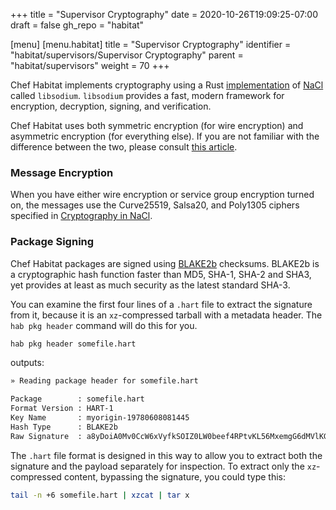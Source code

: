 +++
title = "Supervisor Cryptography"
date = 2020-10-26T19:09:25-07:00
draft = false
gh_repo = "habitat"

[menu]
  [menu.habitat]
    title = "Supervisor Cryptography"
    identifier = "habitat/supervisors/Supervisor Cryptography"
    parent = "habitat/supervisors"
    weight = 70
+++

Chef Habitat implements cryptography using a Rust [implementation](https://github.com/jedisct1/libsodium) of [NaCl](https://nacl.cr.yp.to/) called `libsodium`. `libsodium` provides a fast, modern framework for encryption, decryption, signing, and verification.

Chef Habitat uses both symmetric encryption (for wire encryption) and asymmetric encryption (for everything else). If you are not familiar with the difference between the two, please consult [this article](https://support.microsoft.com/kb/246071).

### Message Encryption

When you have either wire encryption or service group encryption turned on, the messages use the Curve25519, Salsa20, and Poly1305 ciphers specified in [Cryptography in NaCl](https://nacl.cr.yp.to/valid.html).

### Package Signing

Chef Habitat packages are signed using [BLAKE2b](https://blake2.net/) checksums. BLAKE2b is a cryptographic hash function faster than MD5, SHA-1, SHA-2 and SHA3, yet provides at least as much security as the latest standard SHA-3.

You can examine the first four lines of a `.hart` file to extract the signature from it, because it is an `xz`-compressed tarball with a metadata header. The `hab pkg header` command will do this for you.

```bash
hab pkg header somefile.hart
```

outputs:

```bash
» Reading package header for somefile.hart

Package        : somefile.hart
Format Version : HART-1
Key Name       : myorigin-19780608081445
Hash Type      : BLAKE2b
Raw Signature  : a8yDoiA0Mv0CcW6xVyfkSOIZ0LW0beef4RPtvKL56MxemgG6dMVlKG1Ibplp7DUByr5az0kI5dmJKXgK6KURDzM1N2Y2MGMxYWJiMTNlYjQxMjliZTMzNGY0MWJlYTAzYmI4NDZlZzM2MDRhM2Y5M2VlMDkyNDFlYmVmZDk1Yzk=
```

The `.hart` file format is designed in this way to allow you to extract both the signature and the payload separately for inspection. To extract only the `xz`-compressed content, bypassing the signature, you could type this:

```bash
tail -n +6 somefile.hart | xzcat | tar x
```
